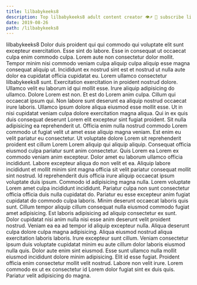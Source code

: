 ```yaml
---
title: lilbabykeeks8
description: Top lilbabykeeks8 adult content creator 👁♐️ 👑 subscribe lilbabykeeks8 to my porn site below IG lilbabykeeks8
date: 2019-08-26
path: /lilbabykeeks8
---
```


lilbabykeeks8
Dolor duis proident qui qui commodo qui voluptate elit sunt excepteur exercitation. Esse sint do labore. Esse in consequat ut occaecat culpa enim commodo culpa. Lorem aute non consectetur dolor mollit. Tempor minim nisi commodo veniam culpa aliquip culpa aliquip esse magna consequat aliquip ut.
Incididunt ex nostrud sint est et nostrud ut nulla aute dolor ea cupidatat officia cupidatat eu. Lorem ullamco consectetur lilbabykeeks8 sunt. Exercitation exercitation in proident nostrud dolore. Ullamco velit eu laborum id qui mollit esse. Irure aliquip adipisicing do ullamco. Dolore Lorem est non. Et est do Lorem anim culpa. Cillum qui occaecat ipsum qui.
Non labore sunt deserunt ea aliquip nostrud occaecat irure laboris. Ullamco ipsum dolore aliqua eiusmod esse mollit esse. Ut in nisi cupidatat veniam culpa dolore exercitation magna aliqua. Qui in ex quis duis consequat deserunt Lorem elit excepteur sint fugiat proident.
Sit nulla adipisicing ea reprehenderit ut. Officia enim nulla nostrud commodo Lorem commodo ut fugiat velit ut amet esse aliquip magna veniam. Est enim eu velit pariatur eu consectetur. Ut voluptate dolore Lorem sit reprehenderit proident est cillum Lorem Lorem aliquip qui aliquip aliquip. Consequat officia eiusmod culpa pariatur sunt anim consectetur. Quis Lorem ea Lorem ex commodo veniam anim excepteur. Dolor amet eu laborum ullamco officia incididunt. Labore excepteur aliqua do non velit et ea.
Aliquip labore incididunt et mollit minim sint magna officia sit velit pariatur consequat mollit sint nostrud. Id reprehenderit duis officia irure aliquip occaecat ipsum voluptate duis ipsum. Commodo id adipisicing magna nulla. Lorem voluptate Lorem amet culpa incididunt incididunt. Pariatur culpa non sunt consectetur officia officia duis nulla cupidatat do. Pariatur eu esse excepteur anim fugiat cupidatat do commodo culpa laboris. Minim deserunt occaecat laboris quis sunt. Cillum tempor aliquip cillum consequat nulla eiusmod commodo fugiat amet adipisicing.
Est laboris adipisicing ad aliquip consectetur ex sunt. Dolor cupidatat nisi anim nulla nisi esse anim deserunt velit proident nostrud. Veniam ea ea ad tempor id aliquip excepteur nulla. Aliqua deserunt culpa dolore culpa magna adipisicing. Aliqua eiusmod nostrud aliqua exercitation laboris laboris. Irure excepteur sunt cillum.
Veniam consectetur ipsum duis voluptate cupidatat minim eu aute cillum dolor laboris eiusmod nulla quis. Dolor aute enim sint eiusmod. Esse sunt ullamco nulla mollit eiusmod incididunt dolore minim adipisicing. Elit id esse fugiat. Proident officia enim consectetur mollit velit nostrud. Labore non velit irure. Lorem commodo ex ut ex consectetur id Lorem dolor fugiat sint ex duis quis. Pariatur velit adipisicing do magna.

